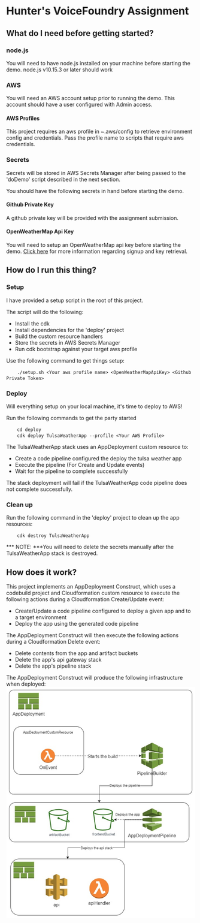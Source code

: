 # Hunter's VoiceFoundry Assignment

## What do I need before getting started?
### node.js
You will need to have node.js installed on your machine before starting the demo. 
node.js v10.15.3 or later should work

### AWS
You will need an AWS account setup prior to running the demo.
This account should have a user configured with Admin access.

#### AWS Profiles
This project requires an aws profile in ~.aws/config to retrieve environment config and credentials. Pass the profile name to scripts that require aws credentials.

### Secrets

Secrets will be stored in AWS Secrets Manager after being passed to the 'doDemo' script described in the next section.

You should have the following secrets in hand before starting the demo.

#### Github Private Key
A github private key will be provided with the assignment submission. 
#### OpenWeatherMap Api Key
You will need to setup an OpenWeatherMap api key before starting the demo. [Click here](https://openweathermap.org/appid) for more information regarding signup and key retrieval.


## How do I run this thing?

### Setup
I have provided a setup script in the root of this project.

The script will do the following:
- Install the cdk
- Install dependencies for the 'deploy' project
- Build the custom resource handlers
- Store the secrets in AWS Secrets Manager
- Run cdk bootstrap against your target aws profile

Use the following command to get things setup:
```shell
    ./setup.sh <Your aws profile name> <OpenWeatherMapApiKey> <Github Private Token>
```

### Deploy
Will everything setup on your local machine, it's time to deploy to AWS!

Run the following commands to get the party started
```shell
    cd deploy
    cdk deploy TulsaWeatherApp --profile <Your AWS Profile>
```

The TulsaWeatherApp stack uses an AppDeployment custom resource to:
- Create a code pipeline configured the deploy the tulsa weather app
- Execute the pipeline (For Create and Update events)
- Wait for the pipeline to complete successfully

The stack deployment will fail if the TulsaWeatherApp code pipeline does not complete successfully.

### Clean up
Run the following command in the 'deploy' project to clean up the app resources: 
```shell
    cdk destroy TulsaWeatherApp
```
*** NOTE: ***You will need to delete the secrets manually after the TulsaWeatherApp stack is destroyed.

## How does it work?

This project implements an AppDeployment Construct, which uses a codebuild project and Cloudformation custom resource to execute the following actions during a Cloudformation Create/Update event:
- Create/Update a code pipeline configured to deploy a given app and to a target environment
- Deploy the app using the generated code pipeline

The AppDeployment Construct will then execute the following actions during a Cloudformation Delete event:
- Delete contents from the app and artifact buckets
- Delete the app's api gateway stack
- Delete the app's pipeline stack

The AppDeployment Construct will produce the following infrastructure when deployed:
![Look like the image didn't load :(](vf-assignment-arch.jpg?raw=true "High level Architecture")
